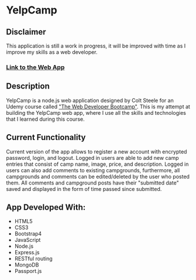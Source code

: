 # YelpCamp

<h2>Disclaimer</h2>
This application is still a work in progress, it will be improved with time as I improve my skills as a web developer.

<h3><a href="https://immense-forest-77804.herokuapp.com/">Link to the Web App</a></h3>

<h2>Description</h2>
YelpCamp is a node.js web application designed by Colt Steele for an Udemy course called <a href="https://www.udemy.com/the-web-developer-bootcamp/?utm_source=adwords&utm_medium=udemyads&utm_campaign=WebDevelopment_v.PROF_la.EN_cc.UK_ti.8322&utm_content=deal4584&utm_term=_._ag_73899898953_._ad_375956900774_._kw__._de_c_._dm__._pl__._ti_aud-632926098907:dsa-774930035449_._li_1006543_._pd__._&matchtype=b&gclid=Cj0KCQjwhdTqBRDNARIsABsOl99fRkj9hvevminwvxnMW0eBxTO6e12Fz9N7FpcaKHdXAJSl9NpoKYgaAkrVEALw_wcB">"The Web Developer Bootcamp"</a>.
This is my attempt at building the YelpCamp web app, where I use all the skills and technologies that I learned during this course.

<h2>Current Functionality</h2>
Current version of the app allows to register a new account with encrypted password, login, and logout.
Logged in users are able to add new camp entries that consist of camp name, image, price, and description.
Logged in users can also add comments to existing campgrounds, furthermore, all campgrounds and comments can be edited/deleted by the user who posted them.
All comments and campground posts have their "submitted date" saved and displayed in the form of time passed since submitted.

<h2>App Developed With:</h2>
<ul>
  <li>HTML5</li>
  <li>CSS3</li>
  <li>Bootstrap4</li>
  <li>JavaScript</li>
  <li>Node.js</li>
  <li>Express.js</li>
  <li>RESTful routing</li>
  <li>MongoDB</li>
  <li>Passport.js</li>
</ul>



